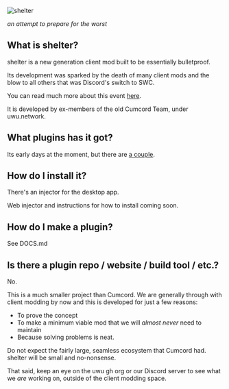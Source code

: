 ![shelter](https://github.com/uwu/shelter/raw/main/packages/shelter-assets/banner/banner.png)

_an attempt to prepare for the worst_

## What is shelter?

shelter is a new generation client mod built to be essentially bulletproof.

Its development was sparked by the death of many client mods and the blow
to all others that was Discord's switch to SWC.

You can read much more about this event [here](https://cumcord.com/an-exercise-in-futility).

It is developed by ex-members of the old Cumcord Team, under uwu.network.

## What plugins has it got?

Its early days at the moment, but there are
[a couple](https://github.com/yellowsink/shelter-plugins).

## How do I install it?

There's an injector for the desktop app.

Web injector and instructions for how to install coming soon.

## How do I make a plugin?

See DOCS.md

## Is there a plugin repo / website / build tool / etc.?

No.

This is a much smaller project than Cumcord.
We are generally through with client modding by now and this is developed for
just a few reasons:

- To prove the concept
- To make a minimum viable mod that we will _almost never_ need to maintain
- Because solving problems is neat.

Do not expect the fairly large, seamless ecosystem that Cumcord had.
shelter will be small and no-nonsense.

That said, keep an eye on the uwu gh org or our Discord server
to see what we _are_ working on, outside of the client modding space.
